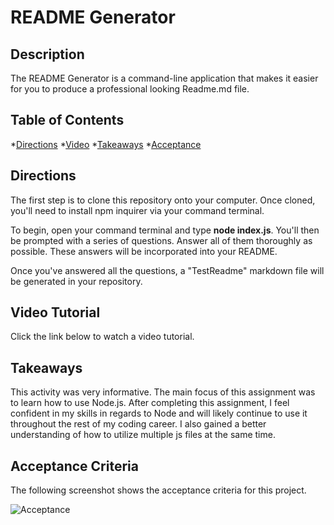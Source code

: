 # README Generator

## Description
The README Generator is a command-line application that makes it easier for you to produce a professional looking Readme.md file. 

## Table of Contents
*[Directions](#directions)
*[Video](#video)
*[Takeaways](#takeaways)
*[Acceptance](#acceptance)

## Directions

The first step is to clone this repository onto your computer. Once cloned, you'll need to install npm inquirer via your command terminal. 

To begin, open your command terminal and type **node index.js**. You'll then be prompted with a series of questions. Answer all of them thoroughly as possible. These answers will be incorporated into your README.

Once you've answered all the questions, a "TestReadme" markdown file will be generated in your repository.

## Video Tutorial
Click the link below to watch a video tutorial.



## Takeaways
This activity was very informative. The main focus of this assignment was to learn how to use Node.js. After completing this assignment, I feel confident in my skills in regards to Node and will likely continue to use it throughout the rest of my coding career. I also gained a better understanding of how to utilize multiple js files at the same time. 

## Acceptance Criteria

The following screenshot shows the acceptance criteria for this project.

![Acceptance](#./Assets/Acceptance.png)